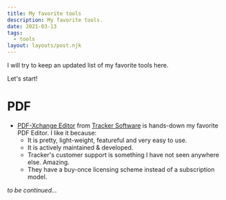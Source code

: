 ```yaml
---
title: My favorite tools
description: My favorite tools.
date: 2021-03-13
tags:
  - tools
layout: layouts/post.njk
---
```


I will try to keep an updated list of my favorite tools here.

Let's start!

# PDF

- [PDF-Xchange Editor](https://www.tracker-software.com/product/pdf-xchange-editor) from [Tracker Software](https://www.tracker-software.com/) is hands-down my favorite PDF Editor.
  I like it because:
  - It is pretty, light-weight, featureful and very easy to use.
  - It is actively maintained & developed.
  - Tracker's customer support is something I have not seen anywhere else. Amazing.
  - They have a buy-once licensing scheme instead of a subscription model.

*to be continued...*

